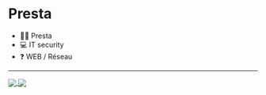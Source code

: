 # Presta

- 🙋‍♂️ Presta 
- 💻 IT security
- ❓ WEB / Réseau 

***

<a href="https://github.com/anuraghazra/github-readme-stats">
  <img align="center" src="https://github-readme-stats.vercel.app/api?username=prestaa&show_icons=false&theme=dark&"/>
</a>
<a href="https://github.com/anuraghazra/convoychat">
  <img align="center" src="https://github-readme-stats.vercel.app/api/top-langs/?username=prestaa&theme=dark&langs_count=3&icons=true" />
</a>


